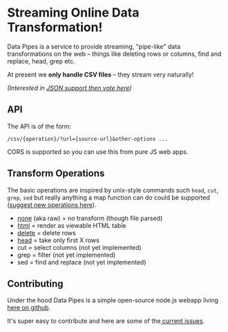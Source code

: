 # Streaming Online Data Transformation!

Data Pipes is a service to provide streaming, "pipe-like" data transformations on the web &ndash; things like deleting rows or columns, find and replace, head, grep etc.

At present we **only handle CSV files** &ndash; they stream very naturally!

*(Interested in [JSON support then vote here][json-issue])*

[json-issue]: https://github.com/okfn/datapipes/issues/16

## API

The API is of the form:

    /csv/{operation}/?url={source-url}&other-options ...

CORS is supported so you can use this from pure JS web apps.

## Transform Operations

The basic operations are inspired by unix-style commands such `head`, `cut`, `grep`, `sed` but really anything a map function can do could be supported ([suggest new operations here][suggest]).

[suggest]: https://github.com/okfn/datapipes/issues

* [none](/csv/none/) (aka raw) = no transform (though file parsed)
* [html](/csv/html/) = render as viewable HTML table
* [delete](/csv/delete/) = delete rows
* [head](/csv/head/) = take only first X rows
* cut = select columns (not yet implemented)
* grep = filter (not yet implemented)
* sed = find and replace (not yet implemented)

<h2 id="contributing">Contributing</h2>

Under the hood Data Pipes is a simple open-source node.js webapp living [here on github][source].

It's super easy to contribute and here are some of the[ current issues][issues].

[source]: https://github.com/okfn/datapipes
[issues]: https://github.com/okfn/datapipes/issues


